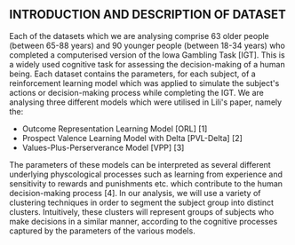 ## INTRODUCTION AND DESCRIPTION OF DATASET

Each of the datasets which we are analysing comprise 63 older people (between 65-88 years) and 90 younger people (between 18-34 years) who completed a computerised version of the Iowa Gambling Task [IGT]. This is a widely used cognitive task for assessing the decision-making of a human being. Each dataset contains the parameters, for each subject, of a reinforcement learning model which was applied to simulate the subject's actions or decision-making process while completing the IGT. We are analysing three different models which were utilised in Lili's paper, namely the:

- Outcome Representation Learning Model [ORL] [1]
- Prospect Valence Learning Model with Delta [PVL-Delta] [2]
- Values-Plus-Perserverance Model [VPP] [3]

The parameters of these models can be interpreted as several different underlying physcological processes such as learning from experience and sensitivity to rewards and punishments etc. which contribute to the human decision-making process [4].  In our analysis, we will use a variety of clustering techniques in order to segment the subject group into distinct clusters. Intuitively, these clusters will represent groups of subjects who make decisions in a similar manner, according to the cognitive processes captured by the parameters of the various models.